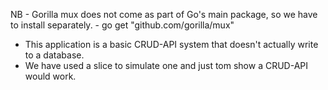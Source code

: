 NB - Gorilla mux does not come as part of Go's main package, so we have to install separately.
    - go get "github.com/gorilla/mux"

- This application is a basic CRUD-API system that doesn't actually write to a database.
- We have used a slice to simulate one and just tom show a CRUD-API would work.